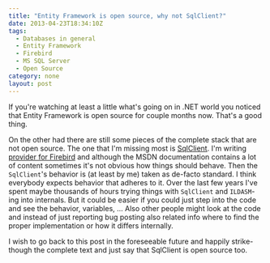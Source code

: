 ```yaml
---
title: "Entity Framework is open source, why not SqlClient?"
date: 2013-04-23T18:34:10Z
tags:
  - Databases in general
  - Entity Framework
  - Firebird
  - MS SQL Server
  - Open Source
category: none
layout: post
---
```

If you're watching at least a little what's going on in .NET world you noticed that Entity Framework is open source for couple months now. That's a good thing. 

On the other had there are still some pieces of the complete stack that are not open source. The one that I'm missing most is <a href="http://msdn.microsoft.com/en-us/library/system.data.sqlclient.aspx">SqlClient</a>. I'm writing <a href="http://www.firebirdsql.org/en/net-provider/">provider for Firebird</a> and although the MSDN documentation contains a lot of content sometimes it's not obvious how things should behave. Then the `SqlClient`'s behavior is (at least by me) taken as de-facto standard. I think everybody expects behavior that adheres to it. Over the last few years I've spent maybe thousands of hours trying things with `SqlClient` and `ILDASM`-ing into internals. But it could be easier if you could just step into the code and see the behavior, variables, ... Also other people might look at the code and instead of just reporting bug posting also related info where to find the proper implementation or how it differs internally. 

I wish to go back to this post in the foreseeable future and happily strike-though the complete text and just say that SqlClient is open source too. 
